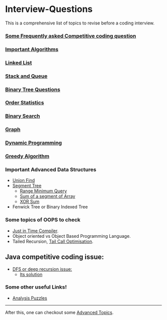 # Interview-Questions

This is a comprehensive list of topics to revise before a coding interview.

### [Some Frequently asked Competitive coding question](https://github.com/rishabh1911/Interview-Questions/blob/master/competitive_coding_question.md)


 
### [Important Algorithms](https://github.com/rishabh1911/Interview-Questions/blob/master/important_algo.md)
### [Linked List](https://github.com/rishabh1911/Interview-Questions/blob/master/linkedList.md)
### [Stack and Queue](https://github.com/rishabh1911/Interview-Questions/blob/master/stack_and_queue.md)
### [Binary Tree Questions](https://github.com/rishabh1911/Interview-Questions/blob/master/binaryTree.md)
### [Order Statistics](https://github.com/rishabh1911/Interview-Questions/blob/master/order_statisics.md)
### [Binary Search](https://github.com/rishabh1911/Interview-Questions/blob/master/binary_search.md)
### [Graph](https://github.com/rishabh1911/Interview-Questions/blob/master/graph.md)
### [Dynamic Programming](https://github.com/rishabh1911/Interview-Questions/blob/master/dynamic_programming.md)
### [Greedy Algorithm](https://github.com/rishabh1911/Interview-Questions/blob/master/greedy.md)

### Important Advanced Data Structures

- [Union Find](https://www.hackerearth.com/practice/data-structures/disjoint-data-strutures/basics-of-disjoint-data-structures/tutorial/)
- [Segment Tree](https://www.hackerearth.com/practice/data-structures/advanced-data-structures/segment-trees/tutorial/)
  - [Range Minimum Query](https://github.com/rishabh1911/Coding-Practice/blob/master/src/main/java/SegmentTree.cpp)
  - [Sum of a segment of Array](https://www.geeksforgeeks.org/segment-tree-set-1-sum-of-given-range/)
  - [XOR Sum](https://www.geeksforgeeks.org/segment-tree-xor-given-range/)
- Fenwick Tree or Binary Indexed Tree
 
 ### Some topics of OOPS to check
 - [Just in Time Compiler](https://www.youtube.com/watch?v=yQ27DjKnxwo&t=3s).
 - Object oriented vs Object Based Programming Language.
 - Tailed Recursion, [Tail Call Optimisation](https://stackoverflow.com/questions/53354898/tail-call-optimisation-in-java).
 
 
 
 ## Java competitive coding issue:
 - [DFS or deep recursion issue:](https://discuss.codechef.com/questions/77955/java-stack-size-recursion-limit)
    - [Its solution](https://www.interviewbit.com/help_requests/28079/?)
    
 ### Some other useful Links!

  - [Analysis Puzzles](https://www.analyticsvidhya.com/blog/2016/07/20-challenging-job-interview-puzzles-which-every-analyst-solve-atleast/) 

 
 -------------------------
 
 After this, one can checkout some [Advanced Topics](https://github.com/rishabh1911/Interview-Questions/blob/master/AdvancedQuestion.md).
 
